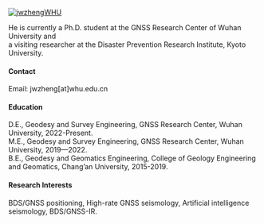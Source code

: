 

[![jwzhengWHU](https://img.shields.io/badge/jwzhengWHU-github-blue?logo=github)](https://github.com/jwzhengWHU)

He is currently a Ph.D. student at the GNSS Research Center of Wuhan University and \
                a visiting researcher at the Disaster Prevention Research Institute, Kyoto University.


#### Contact

Email: jwzheng[at]whu.edu.cn

#### Education
D.E., Geodesy and Survey Engineering, GNSS Research Center, Wuhan University, 2022-Present.\
M.E., Geodesy and Survey Engineering, GNSS Research Center, Wuhan University, 2019—2022.\
B.E., Geodesy and Geomatics Engineering, College of Geology Engineering and Geomatics, Chang’an University, 2015-2019.

#### Research Interests
BDS/GNSS positioning, High-rate GNSS seismology, Artificial intelligence seismology, BDS/GNSS-IR.

